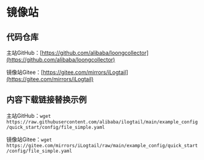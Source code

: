 # 镜像站

## 代码仓库

主站GitHub：[https://github.com/alibaba/loongcollector](https://github.com/alibaba/loongcollector)

镜像站Gitee：[https://gitee.com/mirrors/iLogtail](https://gitee.com/mirrors/iLogtail)

## 内容下载链接替换示例

主站GitHub：`wget https://raw.githubusercontent.com/alibaba/ilogtail/main/example_config/quick_start/config/file_simple.yaml`

镜像站Gitee：`wget https://gitee.com/mirrors/iLogtail/raw/main/example_config/quick_start/config/file_simple.yaml`
